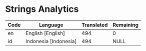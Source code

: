 # Strings Analytics


| Code | Language | Translated | Remaining |
|----|-------|-------|---|
| en | English [English] | 494 | 0 |
| id | Indonesia [Indonesia] | 494 | NULL |
